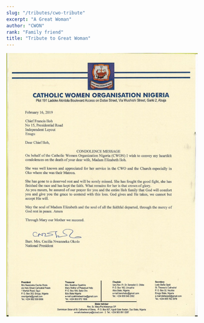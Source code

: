 ```yaml
---
slug: "/tributes/cwo-tribute"
excerpt: "A Great Woman"
author: "CWON"
rank: "Family friend"
title: "Tribute to Great Woman"
---
```

![mary](../images/scan7.jpeg)